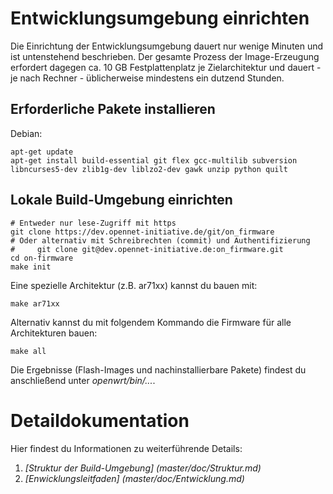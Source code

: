 Entwicklungsumgebung einrichten
===============================

Die Einrichtung der Entwicklungsumgebung dauert nur wenige Minuten und ist untenstehend beschrieben.
Der gesamte Prozess der Image-Erzeugung erfordert dagegen ca. 10 GB Festplattenplatz je Zielarchitektur und dauert - je nach Rechner - üblicherweise mindestens ein dutzend Stunden.


Erforderliche Pakete installieren
---------------------------------

Debian:

    apt-get update
    apt-get install build-essential git flex gcc-multilib subversion libncurses5-dev zlib1g-dev liblzo2-dev gawk unzip python quilt


Lokale Build-Umgebung einrichten
--------------------------------

    # Entweder nur lese-Zugriff mit https
    git clone https://dev.opennet-initiative.de/git/on_firmware
    # Oder alternativ mit Schreibrechten (commit) und Authentifizierung
    #     git clone git@dev.opennet-initiative.de:on_firmware.git
    cd on-firmware
    make init

Eine spezielle Architektur (z.B. ar71xx)  kannst du bauen mit:
    
    make ar71xx

Alternativ kannst du mit folgendem Kommando die Firmware für alle Architekturen bauen:

    make all

Die Ergebnisse (Flash-Images und nachinstallierbare Pakete) findest du anschließend unter *openwrt/bin/...*.


Detaildokumentation
===================

Hier findest du Informationen zu weiterführende Details:

1. *[Struktur der Build-Umgebung] (master/doc/Struktur.md)*
2. *[Enwicklungsleitfaden] (master/doc/Entwicklung.md)*

